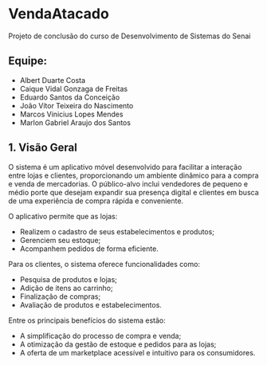 # VendaAtacado
Projeto de conclusão do curso de Desenvolvimento de Sistemas do Senai

## Equipe:
- Albert Duarte Costa  
- Caique Vidal Gonzaga de Freitas  
- Eduardo Santos da Conceição  
- João Vítor Teixeira do Nascimento  
- Marcos Vinicius Lopes Mendes  
- Marlon Gabriel Araujo dos Santos  

## 1. Visão Geral
O sistema é um aplicativo móvel desenvolvido para facilitar a interação entre lojas e clientes, proporcionando um ambiente dinâmico para a compra e venda de mercadorias. O público-alvo inclui vendedores de pequeno e médio porte que desejam expandir sua presença digital e clientes em busca de uma experiência de compra rápida e conveniente.

O aplicativo permite que as lojas:
- Realizem o cadastro de seus estabelecimentos e produtos;
- Gerenciem seu estoque;
- Acompanhem pedidos de forma eficiente.

Para os clientes, o sistema oferece funcionalidades como:
- Pesquisa de produtos e lojas;
- Adição de itens ao carrinho;
- Finalização de compras;
- Avaliação de produtos e estabelecimentos.

Entre os principais benefícios do sistema estão:
- A simplificação do processo de compra e venda;
- A otimização da gestão de estoque e pedidos para as lojas;
- A oferta de um marketplace acessível e intuitivo para os consumidores.
